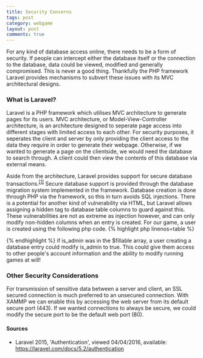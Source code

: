 ```yaml
---
title: Security Concerns
tags: post
category: webgame
layout: post
comments: true
---
```


For any kind of database access online, there needs to be a form of security. If people can intercept either the database itself or the connection to the database, data could be viewed, modified and generally compromised. This is never a good thing. Thankfully the PHP framework Laravel provides mechanisms to subvert these issues with its MVC architectural designs.

<h3>What is Laravel?</h3>
Laravel is a PHP framework which utilises MVC architecture to generate pages for its users. MVC architecture, or Model-View-Controller architecture, is an architecture designed to seperate page access into different stages with limited access to each other. For security purposes, it seperates the client and server by only providing the client access to the data they require in order to generate their webpage. Otherwise, if we wanted to generate a page on the clientside, we would need the database to search through. A client could then view the contents of this database via external means.

Aside from the architecture, Laravel provides support for secure database transactions.<sup><a href="#s1">[1]</a></sup> Secure database support is provided through the database migration system implemented in the framework. Database creation is done through PHP via the framework, so this in turn avoids SQL injections. There is a potential for another kind of vulnerability via HTML, but Laravel allows assigning a hidden tag to database table columns to guard against this. These vulnerabilities are not as extreme as injection however, and can only modify non-hidden columns when an entry is created. For our game, a user is created using the following php code. 
{% highlight php linenos=table %}
<?php
class User extends Model {
	protected $fillable = [ 'name', 'email', 'password', ];
	protected $hidden = [ 'password', 'remember_token', 'is_admin', ];
}
?>
{% endhighlight %}
if is_admin was in the $fillable array, a user creating a database entry could modify is_admin to true. This could give them access to other people's account information and the ability to modify running games at will!

<h3>Other Security Considerations</h3>
For transmission of sensitive data between a server and client, an SSL secured connection is much preferred to an unsecured connection. With XAMMP we can enable this by accessing the web server from its default secure port (443). If we wanted connections to always be secure, we could modify the secure port to be the default web port (80).

<h4>Sources</h4>
<ul class="sources">
  <li id="s1">Laravel 2015, 'Authentication', viewed 04/04/2016, available: <a href="https://laravel.com/docs/5.2/authentication">https://laravel.com/docs/5.2/authentication</a></li>
</ul>

